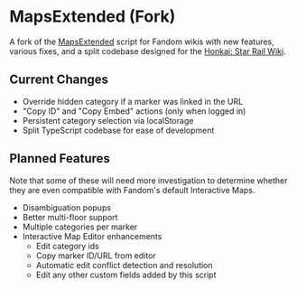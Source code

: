 # MapsExtended (Fork)
A fork of the [MapsExtended](https://dev.fandom.com/wiki/MapsExtended) script for Fandom wikis with new features, various fixes, and a split codebase designed for the [Honkai: Star Rail Wiki](https://honkai-star-rail.fandom.com/).

## Current Changes
* Override hidden category if a marker was linked in the URL
* "Copy ID" and "Copy Embed" actions (only when logged in)
* Persistent category selection via localStorage
* Split TypeScript codebase for ease of development

## Planned Features
Note that some of these will need more investigation to determine whether they are even compatible with Fandom's default Interactive Maps.
* Disambiguation popups
* Better multi-floor support
* Multiple categories per marker
* Interactive Map Editor enhancements
	* Edit category ids
	* Copy marker ID/URL from editor
	* Automatic edit conflict detection and resolution
	* Edit any other custom fields added by this script